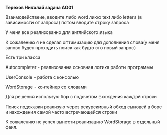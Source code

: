 **Терехов Николай задача A001**

Взаимодействеие,
вводите либо word лиюо text либо letters (в зависимости от запроса)
потом вводите строку запроса

У меня все реализованно для английского языка

К сожалению я не сделал оптимизацию для дополнения слова(у меня заново будет проходить поиск как будто это новый запрос)

Есть три класса 

Autocompleter - реализованна основная логика работы программы

UserConsole - работа с консолью

WordStorage - контейнер со словами

Для решения использую бор с подсчетом вхождения каждой строки

Поиск подсказки реализую через рекурскивный обход сыновей в боре и нахождения самой часто встречающейся строки

К сожалению не успел вынести реализацию WordStorage в отдельный фаил. 